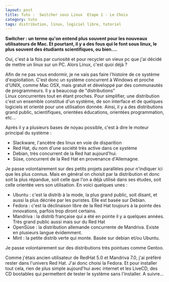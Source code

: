 ```yaml
---
layout: post
title: Tuto :  Switcher sous Linux  Etape 1 - Le Choix
category: tuto
tags: distribution, linux, logiciel libre, tutoriel
---
```

**Switcher : un terme qu'on entend plus souvent pour les nouveaux utilisateurs de Mac. Et pourtant, il y a des fous qui le font sous linux, le plus souvent des étudiants scientifiques, ou bien....**

Oui, c'est à la fois par curiosité et pour recycler un vieux pc que j'ai décidé de mettre un linux sur un PC. Alors Linux, c'est quoi déjà ?

Afin de ne pas vous endormir, je ne vais pas faire l'histoire de ce système d'exploitation. C'est donc un système concurrent à Windows et proche d'UNIX, comme Mac OSX, mais gratuit et développé par des communautés de programmeurs. Il y a beaucoup de "distributions" Linux concurrentes tout en étant proches. Pour simplifier, une distribution c'est un ensemble constitué d'un système, de son interface et de quelques logiciels et orienté pour une utilisation donnée. Ainsi, il y a des distributions grand public, scientifiques, orientées éducations, orientées programmation, etc...

Après il y a plusieurs bases de noyau possible, c'est à dire le moteur principal du système :

* Slackware, l'ancètre des linux en voie de disparition
* Red Hat, du nom d'une société très active dans ce système
* Debian, très concurrent de la Red hat aujourd'hui.
* Süse, concurrent de la Red Hat en provenance d'Allemagne.

Je passe volontairement sur des petits projets parallèles pour n'indiquer ici que les plus connus. Mais en général on choisit par la distribution et donc soit la plus répandue, soit celle que l'on a déjà utilisé dans ses études, soit celle orientée vers son utilisation. En voici quelques unes :

* Ubuntu : c'est la distrib à la mode, la plus grand public, soit disant, et aussi la plus décriée par les puristes. Elle est basée sur Debian.
* Fedora : c'est la déclinaison libre de la Red Hat toujours à la pointe des innovations, parfois trop diront certains.
* Mandriva : la distrib française qui a été en pointe il y a quelques années. Très grand public aussi mais sur du Red Hat
* OpenSüse : la distribution allemande concurrente de Mandriva. Existe en plusieurs langue évidemment.
* Mint : la petite distrib verte qui monte. Basée sur debian et/ou Ubuntu.

Je passe volontairement sur des distributions très pointues comme Gentoo.

Comme j'étais ancien utilisateur de RedHat 5.0 et Mandriva 7.0, j'ai préféré rester dans l'univers Red Hat. J'ai donc choisi la Fedora. Et pour installer tout cela, rien de plus simple aujourd'hui avec internet et les LiveCD, des CD bootables qui permettent de tester le système sans l'installer. A suivre...

